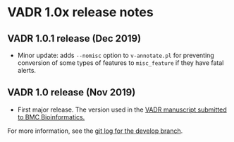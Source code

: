 # VADR 1.0x release notes 

## VADR 1.0.1 release (Dec 2019)
* Minor update: adds `--nomisc` option to `v-annotate.pl` for
  preventing conversion of some types of features to `misc_feature` if
  they have fatal alerts. 

## VADR 1.0 release (Nov 2019)
* First major release. The version used in the [VADR manuscript submitted
  to BMC Bioinformatics.](https://www.biorxiv.org/content/10.1101/852657v1)

For more information, see the [git log for the develop branch](https://github.com/nawrockie/vadr/commits/develop).
